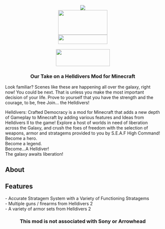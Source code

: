 <br>
<br>
<div align="center">
  <a><img src="https://cdn.modrinth.com/data/cached_images/d7d668bd1d5d749e48cc0ca8beefe853fbf16fe6.png"></a>
<br>
  <a href="https://www.youtube.com/@Infinite1274-v1y"><img src="https://cdn.pixabay.com/photo/2020/07/15/21/04/subscribe-5408999_640.png" width="160" height="80"></a>
<br>
  <a href="https://modrinth.com/mod/helldivers-crafted-democracy"><img src="https://cdn2.steamgriddb.com/logo_thumb/7246274686efd0f0309184fed45ee310.png" width="160" height="30"></a>
<br>
<br>
  <a href="https://www.curseforge.com/minecraft/mc-mods/helldivers-crafted-democracy"><img src="https://cappack.page/assets/DlOnCurseforge-BnEPKQSD.png" width="175" height="55"></a>
<h3>Our Take on a Helldivers Mod for Minecraft </h3>
</div>

Look familiar? Scenes like these are happening all over the galaxy, right now! You could be next.
That is unless you make the most important decision of your life.
Prove to yourself that you have the strength and the courage, to be, free
Join... the Helldivers!

<div>
Helldivers: Crafted Democracy is a mod for Minecraft that adds a new depth of Gameplay to Minecraft by adding various features and Ideas from Helldivers II to the game!
Explore a host of worlds in need of liberation across the Galaxy, and crush the foes of freedom with the selection of weapons,
armor and stratagems provided to you by S.E.A.F High Command!
Become a hero.<br>Become a legend.<br>Become...A Helldiver!<br>The galaxy awaits liberation!
</div>
<h2>About</h2>

<h2>Features</h2>
- Accurate Stratagem System with a Variety of Functioning Stratagems<br>
- Multiple guns / firearms from Helldivers 2<br>
- A variety of armor sets from Helldivers 2<br>

<div align="center">
<h3>This mod is not associated with Sony or Arrowhead</h3>
</div>